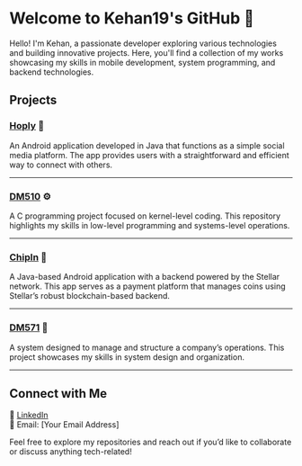 
# Welcome to Kehan19's GitHub 👋

Hello! I'm Kehan, a passionate developer exploring various technologies and building innovative projects. Here, you'll find a collection of my works showcasing my skills in mobile development, system programming, and backend technologies.  

## Projects

### [Hoply](https://github.com/Kehan19/Hoply) 📱
An Android application developed in Java that functions as a simple social media platform. The app provides users with a straightforward and efficient way to connect with others.

---

### [DM510](https://github.com/Kehan19/DM510) ⚙️
A C programming project focused on kernel-level coding. This repository highlights my skills in low-level programming and systems-level operations.

---

### [ChipIn](https://github.com/Kehan19/ChipIn) 💸
A Java-based Android application with a backend powered by the Stellar network. This app serves as a payment platform that manages coins using Stellar’s robust blockchain-based backend.

---

### [DM571](https://github.com/Kehan19/DM571) 🏢
A system designed to manage and structure a company’s operations. This project showcases my skills in system design and organization.

---

## Connect with Me
📌 [LinkedIn](https://www.linkedin.com/in/YOUR-LINKEDIN-PROFILE)  
📧 Email: [Your Email Address]  

Feel free to explore my repositories and reach out if you’d like to collaborate or discuss anything tech-related!

